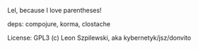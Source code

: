 Lel, because I love parentheses!

deps: compojure, korma, clostache

License: GPL3
(c) Leon Szpilewski, aka kybernetyk/jsz/donvito

